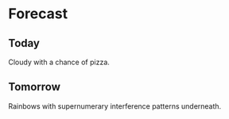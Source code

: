 # Forecast

## Today

Cloudy with a chance of pizza.

## Tomorrow

Rainbows with supernumerary interference patterns underneath.
